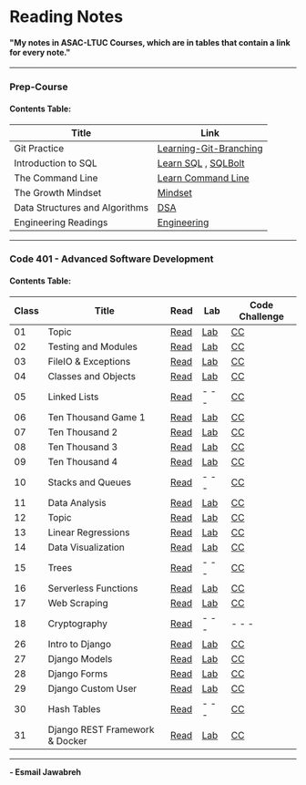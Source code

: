 # Reading Notes
#### "My notes in ASAC-LTUC Courses, which are in tables that contain a link for every note."

---

### Prep-Course
#### Contents Table:

| Title                          | Link                                                                                                    |
| ---                            | ---                                                                                                     |
| Git Practice                   | [Learning-Git-Branching](https://github.com/Esmail-Jawabreh/Learning-Git-Branching#42-juggling-commits) |
| Introduction to SQL            | [Learn SQL](./PrepCourse/Sql.MD) , [SQLBolt](https://github.com/Esmail-Jawabreh/SQL-Bolt)               |
| The Command Line               | [Learn Command Line](./PrepCourse/Terminal.MD)                                                          |
| The Growth Mindset             | [Mindset](./PrepCourse/Mindset.md)                                                                      |
| Data Structures and Algorithms | [DSA](./PrepCourse/DSA.MD)                                                                              |
| Engineering Readings           | [Engineering](./PrepCourse/Engineering.MD)                                                              |

---

### Code 401 - Advanced Software Development
#### Contents Table:

|   Class  | Title                          |     Read                               | Lab                                                                 | Code Challenge                                                                                            | 
|    ---   |  ---                           | ------------------                     | ---                                                                 |    ---                                                                                                    |
|    01    | Topic                          | [Read](./ReadClasses/Read-Class-01.md) | [Lab](https://github.com/Esmail-Jawabreh/snakes-cafe)               | [CC](https://github.com/Esmail-Jawabreh/data-structures-and-algorithms/tree/main/CC/reverseArray)         |
|    02    | Testing and Modules            | [Read](./ReadClasses/Read-Class-02.md) | [Lab](https://github.com/Esmail-Jawabreh/math-series)               | [CC](https://github.com/Esmail-Jawabreh/data-structures-and-algorithms/tree/main/CC/arrayInsertShift)     |
|    03    | FileIO & Exceptions            | [Read](./ReadClasses/Read-Class-03.md) | [Lab](https://github.com/Esmail-Jawabreh/madlib-cli)                | [CC](https://github.com/Esmail-Jawabreh/data-structures-and-algorithms/tree/main/CC/arrayBinarySearch)    |
|    04    | Classes and Objects            | [Read](./ReadClasses/Read-Class-04.md) | [Lab](https://github.com/Esmail-Jawabreh/pythonic-garage-band)      | [CC](https://github.com/Esmail-Jawabreh/data-structures-and-algorithms/tree/main/CC/Mock_Interviews/CC04) |
|    05    | Linked Lists                   | [Read](./ReadClasses/Read-Class-05.md) | - - -                                                               | [CC](https://github.com/Esmail-Jawabreh/data-structures-and-algorithms/tree/main/CC/linkedLists)          |
|    06    | Ten Thousand Game 1            | [Read](./ReadClasses/Read-Class-06.md) | [Lab](https://github.com/Esmail-Jawabreh/ten-thousand)              | [CC](https://github.com/Esmail-Jawabreh/data-structures-and-algorithms/tree/main/CC/linkedLists)          |
|    07    | Ten Thousand 2                 | [Read](./ReadClasses/Read-Class-07.md) | [Lab](https://github.com/Esmail-Jawabreh/ten-thousand)              | [CC](https://github.com/Esmail-Jawabreh/data-structures-and-algorithms/tree/main/CC/linkedLists)          |
|    08    | Ten Thousand 3                 | [Read](./ReadClasses/Read-Class-08.md) | [Lab](https://github.com/Esmail-Jawabreh/ten-thousand)              | [CC](https://github.com/Esmail-Jawabreh/data-structures-and-algorithms/tree/main/CC/linkedLists)          |
|    09    | Ten Thousand 4                 | [Read](./ReadClasses/Read-Class-09.md) | [Lab](https://github.com/Esmail-Jawabreh/ten-thousand)              | [CC](https://github.com/Esmail-Jawabreh/data-structures-and-algorithms/tree/main/CC/Mock_Interviews/CC09) |
|    10    | Stacks and Queues              | [Read](./ReadClasses/Read-Class-10.md) | - - -                                                               | [CC](https://github.com/Esmail-Jawabreh/data-structures-and-algorithms/tree/main/CC/stack_and_queue)      |
|    11    | Data Analysis                  | [Read](./ReadClasses/Read-Class-11.md) | [Lab](https://github.com/Esmail-Jawabreh/1980-ChessBoard)           | [CC](https://github.com/Esmail-Jawabreh/data-structures-and-algorithms/tree/main/CC/stack_and_queue)      |
|    12    | Topic                          | [Read](./ReadClasses/Read-Class-12.md) | [Lab](https://www.kaggle.com/code/esmailjawabreh/vg-stats)          | [CC](https://github.com/Esmail-Jawabreh/data-structures-and-algorithms/tree/main/CC/stack_and_queue)      |
|    13    | Linear Regressions             | [Read](./ReadClasses/Read-Class-13.md) | [Lab](https://www.kaggle.com/code/esmailjawabreh/linear-regression) | [CC](https://github.com/Esmail-Jawabreh/data-structures-and-algorithms/tree/main/CC/stack_and_queue)      |
|    14    | Data Visualization             | [Read](./ReadClasses/Read-Class-14.md) | [Lab](https://www.kaggle.com/esmailjawabreh/visual-sales)           | [CC](https://github.com/Esmail-Jawabreh/data-structures-and-algorithms/tree/main/CC/Mock_Interviews/CC14) |
|    15    | Trees                          | [Read](./ReadClasses/Read-Class-15.md) | - - -                                                               | [CC](https://github.com/Esmail-Jawabreh/data-structures-and-algorithms/tree/main/CC/trees)                | 
|    16    | Serverless Functions           | [Read](./ReadClasses/Read-Class-16.md) | [Lab](https://github.com/Esmail-Jawabreh/capital-finder)            | [CC](https://github.com/Esmail-Jawabreh/data-structures-and-algorithms/tree/main/CC/trees)                |
|    17    | Web Scraping                   | [Read](./ReadClasses/Read-Class-17.md) | [Lab](https://github.com/Esmail-Jawabreh/capital-finder)            | [CC](https://github.com/Esmail-Jawabreh/data-structures-and-algorithms/tree/main/CC/trees)                |
|    18    | Cryptography                   | [Read](./ReadClasses/Read-Class-18.md) | - - -                                                               | - - -                                                                                                     |
|    26    | Intro to Django                | [Read](./ReadClasses/Read-Class-26.md) | [Lab](https://github.com/Esmail-Jawabreh/django-snacks)             | [CC](https://github.com/Esmail-Jawabreh/django-snacks)                                                    |
|    27    | Django Models                  | [Read](./ReadClasses/Read-Class-27.md) | [Lab](https://github.com/Esmail-Jawabreh/django-models)             | [CC](https://github.com/Esmail-Jawabreh/data-structures-and-algorithms/tree/main/CC/sorting/Merge)        |
|    28    | Django Forms                   | [Read](./ReadClasses/Read-Class-28.md) | [Lab](https://github.com/Esmail-Jawabreh/snacks_crud)               | [CC](https://github.com/Esmail-Jawabreh/data-structures-and-algorithms/tree/main/CC/sorting/Comparisons)  |
|    29    | Django Custom User             | [Read](./ReadClasses/Read-Class-29.md) | [Lab](https://github.com/Esmail-Jawabreh/Cars-DjangoCRUD)           | [CC](https://github.com/Esmail-Jawabreh/data-structures-and-algorithms/tree/main/CC/Mock_Interviews/CC29) |
|    30    | Hash Tables                    | [Read](./ReadClasses/Read-Class-30.md) | - - -                                                               | [CC](https://github.com/Esmail-Jawabreh/data-structures-and-algorithms/tree/main/CC/hashTables)           |
|    31    | Django REST Framework & Docker | [Read](./ReadClasses/Read-Class-31.md) | [Lab]()           | [CC]() |

--- 

**- Esmail Jawabreh**